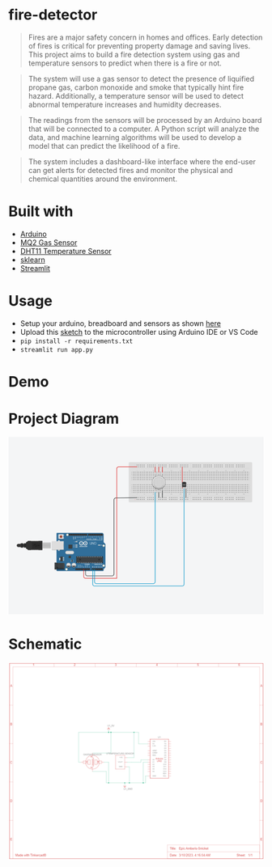# fire-detector
>Fires are a major safety concern in homes and offices. Early detection of fires is critical for preventing property damage and saving lives. This project aims to build a fire detection system using gas and temperature sensors to predict when there is a fire or not.

>The system will use a gas sensor to detect the presence of liquified propane gas, carbon monoxide and smoke that typically hint fire hazard. Additionally, a temperature sensor will be used to detect abnormal temperature increases and humidity decreases.

>The readings from the sensors will be processed by an Arduino board that will be connected to a computer. A Python script will analyze the data, and machine learning algorithms will be used to develop a model that can predict the likelihood of a fire.

>The system includes a dashboard-like interface where the end-user can get alerts for detected fires and monitor the physical and chemical quantities around the environment.

# Built with
- [Arduino](https://arduino.cc)
- [MQ2 Gas Sensor](https://github.com/labay11/MQ-2-sensor-library)
- [DHT11 Temperature Sensor](https://www.arduinolibraries.info/libraries/dht-sensor-library)
- [sklearn]()
- [Streamlit]()

# Usage
- Setup your arduino, breadboard and sensors as shown [here](![](images/project-diagram.png))
- Upload this [sketch](fire-detector\Fire-Detector\Fire-Detector.ino) to the microcontroller using Arduino IDE or VS Code
- `pip install -r requirements.txt`
- `streamlit run app.py`

# Demo

# Project Diagram
![Project Diagram](images/project-diagram.png)

# Schematic
![Schematic Sketch](images/schematic.png)
